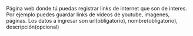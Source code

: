 Página web donde tú puedas registrar links de internet que son de interes.
Por ejemplo puedes guardar links de videos de youtube, imagenes, páginas.
Los datos a ingresar son url(obligatorio), nombre(obligatorio), descripción(opcional)
